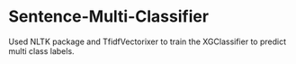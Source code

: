 # Sentence-Multi-Classifier
Used NLTK package and TfidfVectorixer to train the XGClassifier to predict multi class labels.
